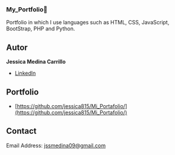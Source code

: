 ### My_Portfolio📝
Portfolio in which I use languages such as HTML, CSS, JavaScript, BootStrap, PHP and Python.

## Autor
**Jessica Medina Carrillo**

* [LinkedIn](https://www.www.linkedin.com/in/jessica-medina-carrillo)

## Portfolio
- [https://github.com/jessica815/Mi_Portafolio/](https://github.com/jessica815/Mi_Portafolio/)

## Contact
Email Address: jssmedina09@gmail.com

